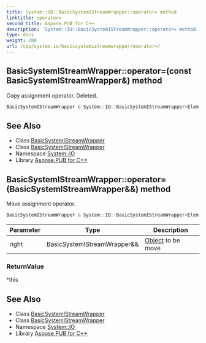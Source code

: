 ```yaml
---
title: System::IO::BasicSystemIStreamWrapper::operator= method
linktitle: operator=
second_title: Aspose.PUB for C++
description: 'System::IO::BasicSystemIStreamWrapper::operator= method. Copy assignment operator. Deleted in C++.'
type: docs
weight: 200
url: /cpp/system.io/basicsystemistreamwrapper/operator=/
---
```

## BasicSystemIStreamWrapper::operator=(const BasicSystemIStreamWrapper\&) method


Copy assignment operator. Deleted.

```cpp
BasicSystemIStreamWrapper & System::IO::BasicSystemIStreamWrapper<Elem, Traits>::operator=(const BasicSystemIStreamWrapper &)=delete
```

## See Also

* Class [BasicSystemIStreamWrapper](../)
* Class [BasicSystemIStreamWrapper](../)
* Namespace [System::IO](../../)
* Library [Aspose.PUB for C++](../../../)
## BasicSystemIStreamWrapper::operator=(BasicSystemIStreamWrapper\&&) method


Move assignment operator.

```cpp
BasicSystemIStreamWrapper & System::IO::BasicSystemIStreamWrapper<Elem, Traits>::operator=(BasicSystemIStreamWrapper &&right) noexcept
```


| Parameter | Type | Description |
| --- | --- | --- |
| right | BasicSystemIStreamWrapper\&& | [Object](../../../system/object/) to be move |

### ReturnValue

*this

## See Also

* Class [BasicSystemIStreamWrapper](../)
* Class [BasicSystemIStreamWrapper](../)
* Namespace [System::IO](../../)
* Library [Aspose.PUB for C++](../../../)
